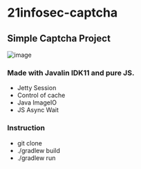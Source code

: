 # 21infosec-captcha

## Simple Captcha Project
![image](https://user-images.githubusercontent.com/11556527/118223200-7fba6600-b4b3-11eb-9fc9-6220d607e684.png)

### Made with Javalin IDK11 and pure JS.
- Jetty Session
- Control of cache
- Java ImageIO
- JS Async Wait

### Instruction
- git clone
- ./gradlew build
- ./gradlew run
